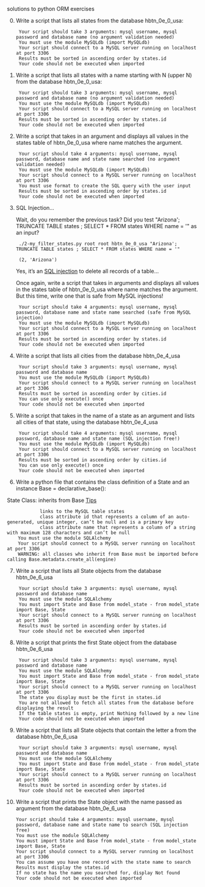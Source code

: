 solutions to python ORM exercises

0. Write a script that lists all states from the database hbtn_0e_0_usa:

        Your script should take 3 arguments: mysql username, mysql password and database name (no argument validation needed)
        You must use the module MySQLdb (import MySQLdb)
        Your script should connect to a MySQL server running on localhost at port 3306
        Results must be sorted in ascending order by states.id
        Your code should not be executed when imported

1. Write a script that lists all states with a name starting with N (upper N) from the database hbtn_0e_0_usa:

        Your script should take 3 arguments: mysql username, mysql password and database name (no argument validation needed)
        You must use the module MySQLdb (import MySQLdb)
        Your script should connect to a MySQL server running on localhost at port 3306
        Results must be sorted in ascending order by states.id
        Your code should not be executed when imported

2. Write a script that takes in an argument and displays all values in the states table of hbtn_0e_0_usa where name matches the argument.

        Your script should take 4 arguments: mysql username, mysql password, database name and state name searched (no argument validation needed)
        You must use the module MySQLdb (import MySQLdb)
        Your script should connect to a MySQL server running on localhost at port 3306
        You must use format to create the SQL query with the user input
        Results must be sorted in ascending order by states.id
        Your code should not be executed when imported

3. SQL Injection...

    Wait, do you remember the previous task? Did you test "Arizona'; TRUNCATE TABLE states ; SELECT * FROM states WHERE name = '" as an input?

        ./2-my_filter_states.py root root hbtn_0e_0_usa "Arizona'; TRUNCATE TABLE states ; SELECT * FROM states WHERE name = '"
        
        (2, 'Arizona')

    Yes, it’s an [SQL injection](https://en.wikipedia.org/wiki/SQL_injection) to delete all records of a table…

    Once again, write a script that takes in arguments and displays all values in the states table of hbtn_0e_0_usa where name matches the argument. But this time, write one that is safe from MySQL injections!

        Your script should take 4 arguments: mysql username, mysql password, database name and state name searched (safe from MySQL injection)
        You must use the module MySQLdb (import MySQLdb)
        Your script should connect to a MySQL server running on localhost at port 3306
        Results must be sorted in ascending order by states.id
        Your code should not be executed when imported

4. Write a script that lists all cities from the database hbtn_0e_4_usa

        Your script should take 3 arguments: mysql username, mysql password and database name
        You must use the module MySQLdb (import MySQLdb)
        Your script should connect to a MySQL server running on localhost at port 3306
        Results must be sorted in ascending order by cities.id
        You can use only execute() once
        Your code should not be executed when imported

5. Write a script that takes in the name of a state as an argument and lists all cities of that state, using the database hbtn_0e_4_usa

        Your script should take 4 arguments: mysql username, mysql password, database name and state name (SQL injection free!)
        You must use the module MySQLdb (import MySQLdb)
        Your script should connect to a MySQL server running on localhost at port 3306
        Results must be sorted in ascending order by cities.id
        You can use only execute() once
        Your code should not be executed when imported

6. Write a python file that contains the class definition of a State and an instance Base = declarative_base():

State Class: inherits from Base [Tips](https://docs.sqlalchemy.org/en/13/orm/extensions/declarative/basic_use.html)

                links to the MySQL table states
                class attribute id that represents a column of an auto-generated, unique integer, can’t be null and is a primary key
                class attribute name that represents a column of a string with maximum 128 characters and can’t be null
        You must use the module SQLAlchemy
        Your script should connect to a MySQL server running on localhost at port 3306
        WARNING: all classes who inherit from Base must be imported before calling Base.metadata.create_all(engine)


7. Write a script that lists all State objects from the database hbtn_0e_6_usa

        Your script should take 3 arguments: mysql username, mysql password and database name
        You must use the module SQLAlchemy
        You must import State and Base from model_state - from model_state import Base, State
        Your script should connect to a MySQL server running on localhost at port 3306
        Results must be sorted in ascending order by states.id
        Your code should not be executed when imported

8. Write a script that prints the first State object from the database hbtn_0e_6_usa

        Your script should take 3 arguments: mysql username, mysql password and database name
        You must use the module SQLAlchemy
        You must import State and Base from model_state - from model_state import Base, State
        Your script should connect to a MySQL server running on localhost at port 3306
        The state you display must be the first in states.id
        You are not allowed to fetch all states from the database before displaying the result
        If the table states is empty, print Nothing followed by a new line
        Your code should not be executed when imported

9. Write a script that lists all State objects that contain the letter a from the database hbtn_0e_6_usa

        Your script should take 3 arguments: mysql username, mysql password and database name
        You must use the module SQLAlchemy
        You must import State and Base from model_state - from model_state import Base, State
        Your script should connect to a MySQL server running on localhost at port 3306
        Results must be sorted in ascending order by states.id
        Your code should not be executed when imported

10. Write a script that prints the State object with the name passed as argument from the database hbtn_0e_6_usa

        Your script should take 4 arguments: mysql username, mysql password, database name and state name to search (SQL injection free)
        You must use the module SQLAlchemy
        You must import State and Base from model_state - from model_state import Base, State
        Your script should connect to a MySQL server running on localhost at port 3306
        You can assume you have one record with the state name to search
        Results must display the states.id
        If no state has the name you searched for, display Not found
        Your code should not be executed when imported